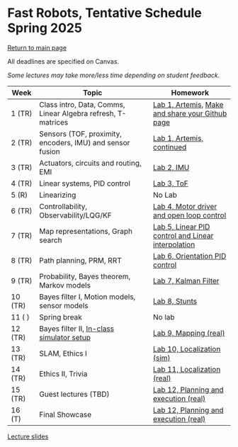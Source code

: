 # Fast Robots, Tentative Schedule Spring 2025
[Return to main page](../index.md)

All deadlines are specified on Canvas.

*Some lectures may take more/less time depending on student feedback.*


| Week    | Topic                                                                | Homework                                                                                   |
| ------- | -------------------------------------------------------------------- | ------------------------------------------------------------------------------------------ |
| 1  (TR) | Class intro, Data, Comms, Linear Algebra refresh, T-matrices         | [Lab 1, Artemis](labs/Lab1.md), [Make and share your Github page ](./tutorials/webpage_help.md) |
| 2  (TR) | Sensors (TOF, proximity, encoders, IMU) and sensor fusion            | [Lab 1, Artemis, continued](labs/Lab1.md)                                                  |
| 3  (TR) | Actuators, circuits and routing, EMI                                 | [Lab 2, IMU](labs/Lab2.md)                                                           | 
| 4  (TR) | Linear systems, PID control                                          | [Lab 3, ToF](labs/Lab3.md)                                                           |
| 5  (R) | Linearizing                                        | No Lab                            |
| 6  (TR) | Controllability, Observability/LQG/KF                                                 | [Lab 4, Motor driver and open loop control](labs/Lab4.html)                                                                         |
| 7  (TR) | Map representations, Graph search                                    | [Lab 5, Linear PID control and Linear interpolation](labs/Lab5.html)                                             |
| 8  (TR) | Path planning, PRM, RRT                                              | [Lab 6, Orientation PID control](labs/Lab6.md)                                |
| 9  (TR) | Probability, Bayes theorem, Markov models                            | [Lab 7, Kalman Filter](labs/Lab7.md)                                                        |
| 10 (TR) | Bayes filter I, Motion models, sensor models                         | [Lab 8, Stunts](labs/Lab8.md)                                                     |
| 11 (  ) | Spring break                                                         | No lab                                                                          |
| 12 (TR) | Bayes filter II, [In-class simulator setup](FastRobots-Sim.md)       | [Lab 9, Mapping (real)](labs/Lab9.md)                                                |
| 13 (TR) | SLAM, Ethics I                                                       | [Lab 10, Localization (sim)](labs/Lab10.md)                                          |
| 14 (TR) | Ethics II, Trivia                                                    | [Lab 11, Localization (real)](labs/Lab11.md)                                         |
| 15 (TR) | Guest lectures (TBD)    | [Lab 12, Planning and execution (real)](labs/Lab12.md)                               |
| 16 (T)  | Final Showcase                                                       | [Lab 12, Planning and execution (real)](labs/Lab12.md)                               |


[Lecture slides](lectures/Readme.md)
